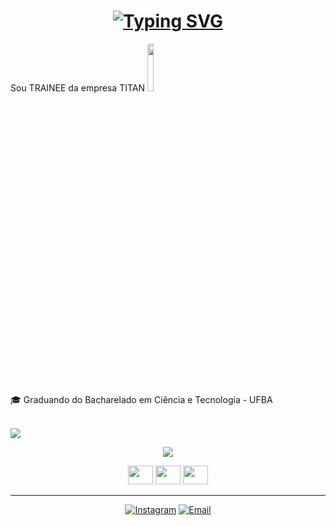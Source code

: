 <h1 align="center">
  <a href="https://git.io/typing-svg"><img src="https://readme-typing-svg.demolab.com?font=Source+Code+Pro&size=21&pause=1001&color=F7F7F7&center=true&vCenter=true&random=true&width=435&lines=ol%C3%A1%2C+eu+sou+Luis+Fernando+%F0%9F%91%8B;" alt="Typing SVG" /></a>
</h1>

Sou TRAINEE da empresa TITAN
<img  width="14%" src="https://www.titanci.com.br/_next/static/media/LogoHeader.60daafdc.svg"/><br />

🎓 Graduando do Bacharelado em Ciência e Tecnologia - UFBA
<br /><br />



<p >   <img src="https://github-readme-stats.vercel.app/api?username=luis-fernando12&show_icons=true&theme=dark" /> </p>   <p align="center">   <img src="https://github-readme-stats.vercel.app/api/top-langs/?username=luis-fernando12&layout=compact&theme=dark" /> </p>


<div align="center">  
  <img height="30" width="40" src="https://cdn.jsdelivr.net/gh/devicons/devicon@latest/icons/html5/html5-plain-wordmark.svg" />
         <img height="30" width="40" src="https://cdn.jsdelivr.net/gh/devicons/devicon@latest/icons/css3/css3-original-wordmark.svg" />
  <img height="30" width="40" src="https://cdn.jsdelivr.net/gh/devicons/devicon@latest/icons/javascript/javascript-original.svg" />
          
   </div>
<hr>
   <div align ="center">
<a href="https://www.instagram.com/fernando_luis080/" target="_blank"><img alt="Instagram" src="https://img.shields.io/badge/-Instagram-%23E4405F?style=for-the-badge&logo=instagram&logoColor=white" target="_blank"></a>
 <a href="fernandobasousan@gmail.com"><img alt="Email" src="https://img.shields.io/badge/-Email-%23333?style=for-the-badge&logo=gmail&logoColor=white"></a>

    
   </div>
          
          
